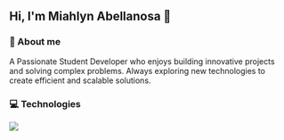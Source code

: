 ##  Hi, I'm Miahlyn Abellanosa 👋


### 🚀 About me
<p align="left">
A Passionate Student Developer who enjoys building innovative projects and solving complex problems. Always exploring new technologies to create efficient and scalable solutions.
</p>


### 💻 Technologies
<p align="left">
  <a href="https://skillicons.dev">
    <img src="https://skillicons.dev/icons?i=dotnet,cs,angular,azure,html,css,js,ts,nextjs,py,git,php" />
  </a>
</p>
